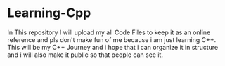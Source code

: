 # Learning-Cpp
In This repository I will upload my all Code Files to keep it as an online reference and pls don't make fun of me because i am just learning C++. 
This will be my C++ Journey and i hope that i can organize it in structure and i will also make it public so that people can see it.
